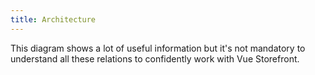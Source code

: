 ```yaml
---
title: Architecture
---
```


<alert type="tip" title="Don't get scared!">

This diagram shows a lot of useful information but it's not mandatory to understand all these relations to confidently work with Vue Storefront.

</alert>

<doc-img src="architecture.svg" alt="Vue Storefront CLI"></doc-img>
